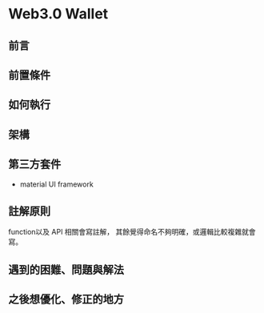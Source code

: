 # Web3.0 Wallet

## 前言

## 前置條件

## 如何執行

## 架構
<!-- <img src="https://i.imgur.com/Fw7WRpn.png"> -->

## 第三方套件
<!-- - dotnev:
用途：將 .env 裡的環境參數載入到 process.env 。減少 import 避免敏感資訊的洩漏。
- env-cmd:
用途：管理 env 環境，如果 .env-cmdrc 被修改，需要重新 run 才會吃到最新。
- webpack:
用途：打包 js
- redux:
用途：保存全域變數，確保共用的資料共同來源以及即時性。
- redux-saga:
用途：處理 Redux 異步處理
- redux-logger:
- axios:
用途：管理 api request 和 response。
- lodash:
用途：js library，我用來處理深拷貝。
- bignumber.js
用途：用於數字很大的處理。
- react-i18next 
用途：多語系
- i18next
用途：多語系
- uuid:
用途：產生唯一值
- ESLint（standard）:
用途：統一 coding style、找出語法錯誤、找出多餘程式碼。
- indent-rainbow: 
用途：縮排有彩虹的顏色，方便查看。 -->
- material UI framework

## 註解原則
function以及 API 相關會寫註解，
其餘覺得命名不夠明確，或邏輯比較複雜就會寫。

## 遇到的困難、問題與解法

## 之後想優化、修正的地方
